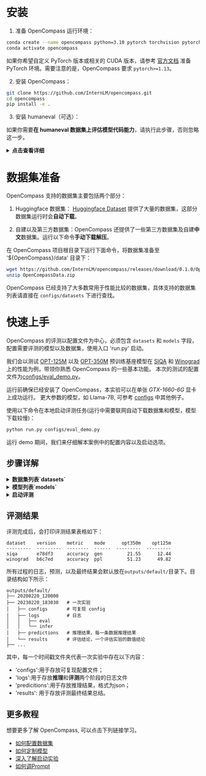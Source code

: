 # 安装

1. 准备 OpenCompass 运行环境：

```bash
conda create --name opencompass python=3.10 pytorch torchvision pytorch-cuda -c nvidia -c pytorch -y
conda activate opencompass
```

如果你希望自定义 PyTorch 版本或相关的 CUDA 版本，请参考 [官方文档](https://pytorch.org/get-started/locally/) 准备 PyTorch 环境。需要注意的是，OpenCompass 要求 `pytorch>=1.13`。

2. 安装 OpenCompass：

```bash
git clone https://github.com/InternLM/opencompass.git
cd opencompass
pip install -e .
```

3. 安装 humaneval（可选）：

如果你需要**在 humaneval 数据集上评估模型代码能力**，请执行此步骤，否则忽略这一步。

<details>
<summary><b>点击查看详细</b></summary>

```bash
git clone https://github.com/openai/human-eval.git
cd human-eval
pip install -r requirements.txt
pip install -e .
cd ..
```

请仔细阅读 `human_eval/execution.py` **第48-57行**的注释，了解执行模型生成的代码可能存在的风险，如果接受这些风险，请取消**第58行**的注释，启用代码执行评测。

</details>

# 数据集准备

OpenCompass 支持的数据集主要包括两个部分：

1. Huggingface 数据集： [Huggingface Dataset](https://huggingface.co/datasets) 提供了大量的数据集，这部分数据集运行时会**自动下载**。

2. 自建以及第三方数据集：OpenCompass 还提供了一些第三方数据集及自建**中文**数据集。运行以下命令**手动下载解压**。

在 OpenCompass 项目根目录下运行下面命令，将数据集准备至 '${OpenCompass}/data' 目录下：

```bash
wget https://github.com/InternLM/opencompass/releases/download/0.1.0/OpenCompassData.zip
unzip OpenCompassData.zip
```

OpenCompass 已经支持了大多数常用于性能比较的数据集，具体支持的数据集列表请直接在 `configs/datasets` 下进行查找。

# 快速上手

OpenCompass 的评测以配置文件为中心，必须包含 `datasets` 和 `models` 字段，配置需要评测的模型以及数据集，使用入口 'run.py' 启动。

我们会以测试 [OPT-125M](https://huggingface.co/facebook/opt-125m) 以及 [OPT-350M](https://huggingface.co/facebook/opt-350m) 预训练基座模型在 [SIQA](https://huggingface.co/datasets/social_i_qa) 和 [Winograd](https://huggingface.co/datasets/winogrande) 上的性能为例，带领你熟悉 OpenCompass 的一些基本功能。
本次的测试的配置文件为[configs/eval_demo.py](https://github.com/InternLM/opencompass/blob/main/configs/eval_demo.py)。

运行前确保已经安装了 OpenCompass，本实验可以在单张 _GTX-1660-6G_ 显卡上成功运行。
更大参数的模型，如 Llama-7B, 可参考 [configs](https://github.com/InternLM/opencompass/tree/main/configs) 中其他例子。

使用以下命令在本地启动评测任务(运行中需要联网自动下载数据集和模型，模型下载较慢)：

```bash
python run.py configs/eval_demo.py
```

运行 demo 期间，我们来仔细解本案例中的配置内容以及启动选项。

## 步骤详解

<details>
<summary><b>数据集列表`datasets`</b></summary>

```python
from mmengine.config import read_base                # 使用 mmengine 的 config 机制

with read_base():
    # 直接从预设数据集配置中读取需要的数据集配置
    from .datasets.winograd.winograd_ppl import winograd_datasets
    from .datasets.siqa.siqa_gen import siqa_datasets

datasets = [*siqa_datasets, *winograd_datasets]       # 最后 config 需要包含所需的评测数据集列表 datasets
```

[configs/datasets](https://github.com/InternLM/OpenCompass/blob/main/configs/datasets) 包含各种数据集预先定义好的配置文件；
部分数据集文件夹下有 'ppl' 和 'gen' 两类配置文件，表示使用的评估方式，其中 `ppl` 表示使用判别式评测， `gen` 表示使用生成式评测。
[configs/datasets/collections](https://github.com/InternLM/OpenCompass/blob/main/configs/datasets/collections) 存放了各类数据集集合，方便做综合评测。

更多信息可查看 [配置数据集](./user_guides/dataset_prepare.md)

</details>

<details>
<summary><b>模型列表`models`</b></summary>

HuggingFace 中的 'facebook/opt-350m' 以及 'facebook/opt-125m' 支持自动下载权重，所以不需要额外下载权重：

```python
from opencompass.models import HuggingFaceCausalLM    # 提供直接使用 HuggingFaceCausalLM 模型的接口

# OPT-350M
opt350m = dict(
       type=HuggingFaceCausalLM,
       # 以下参数为 HuggingFaceCausalLM 的初始化参数
       path='facebook/opt-350m',
       tokenizer_path='facebook/opt-350m',
       tokenizer_kwargs=dict(
           padding_side='left',
           truncation_side='left',
           proxies=None,
           trust_remote_code=True),
       model_kwargs=dict(device_map='auto'),
       max_seq_len=2048,
       # 下参数为各类模型都有的参数，非 HuggingFaceCausalLM 的初始化参数
       abbr='opt350m',                    # 模型简称，用于结果展示
       max_out_len=100,                   # 最长生成 token 数
       batch_size=64,                     # 批次大小
       run_cfg=dict(num_gpus=1),          # 运行配置，用于指定资源需求
    )

# OPT-125M
opt125m = dict(
       type=HuggingFaceCausalLM,
       # 以下参数为 HuggingFaceCausalLM 的初始化参数
       path='facebook/opt-125m',
       tokenizer_path='facebook/opt-125m',
       tokenizer_kwargs=dict(
           padding_side='left',
           truncation_side='left',
           proxies=None,
           trust_remote_code=True),
       model_kwargs=dict(device_map='auto'),
       max_seq_len=2048,
       # 下参数为各类模型都有的参数，非 HuggingFaceCausalLM 的初始化参数
       abbr='opt125m',                # 模型简称，用于结果展示
       max_out_len=100,               # 最长生成 token 数
       batch_size=128,                # 批次大小
       run_cfg=dict(num_gpus=1),      # 运行配置，用于指定资源需求
    )

models = [opt350m, opt125m]
```

</details>

<details>
<summary><b>启动评测</b></summary>

首先，我们可以使用 debug 模式启动任务，以检查模型加载、数据集读取是否出现异常，如未正确读取缓存等。

```shell
python run.py configs/eval_demo.py -w outputs/demo --debug
```

但 `--debug` 模式下只能逐一序列执行任务，因此检查无误后，可关闭 `--debug` 模式，使程序充分利用多卡资源

```shell
python run.py configs/eval_demo.py -w outputs/demo
```

以下是一些与评测相关的参数，可以帮助你根据自己的环境情况配置更高效的推理任务。

- `-w outputs/demo`: 评测日志及结果保存目录
- `-r`: 重启上一次（中断的）评测
- `--mode all`: 指定进行某一阶段的任务
  - all: 进行全阶段评测，包括推理和评估
  - infer: 仅进行各个数据集上的推理
  - eval: 仅基于推理结果进行评估
  - viz: 仅展示评估结果
- `--max-partition-size 2000`: 数据集拆分尺寸，部分数据集可能比较大，利用此参数将其拆分成多个子任务，能有效利用资源。但如果拆分过细，则可能因为模型本身加载时间过长，反而速度更慢
- `--max-num-workers 32`: 最大并行启动任务数，在 Slurm 等分布式环境中，该参数用于指定最大提交任务数；在本地环境中，该参数用于指定最大并行执行的任务数，注意实际并行执行任务数受制于 GPU 等资源数，并不一定为该数字。

如果你不是在本机进行评测，而是使用 slurm 集群，可以指定如下参数：

- `--slurm`: 使用 slurm 在集群提交任务
- `--partition(-p) my_part`: slurm 集群分区
- `--retry 2`: 任务出错重试次数

The entry also supports submitting tasks to Alibaba Deep Learning Center (DLC), and more customized evaluation strategies. Please refer to [Launching an Evaluation Task](./user_guides/experimentation.md#launching-an-evaluation-task) for details.

```{tip}
这个脚本同样支持将任务提交到阿里云深度学习中心（DLC）上运行，以及更多定制化的评测策略。请参考 [评测任务发起](./user_guides/experimentation.md#评测任务发起) 了解更多细节。
```

</details>

## 评测结果

评测完成后，会打印评测结果表格如下：

```text
dataset    version    metric    mode      opt350m    opt125m
---------  ---------  --------  ------  ---------  ---------
siqa       e78df3     accuracy  gen         21.55      12.44
winograd   b6c7ed     accuracy  ppl         51.23      49.82
```

所有过程的日志，预测，以及最终结果会默认放在`outputs/default/`目录下。目录结构如下所示：

```text
outputs/default/
├── 20200220_120000
├── 20230220_183030   # 一次实验
│   ├── configs       # 可复现 config
│   ├── logs          # 日志
│   │   ├── eval
│   │   └── infer
│   ├── predictions   # 推理结果，每一条数据推理结果
│   └── results       # 评估结论，一个评估实验的数值结论
├── ...
```

其中，每一个时间戳文件夹代表一次实验中存在以下内容：

- 'configs':用于存放可复现配置文件；
- 'logs':用于存放**推理**和**评测**两个阶段的日志文件
- 'predicitions':用于存放推理结果，格式为json；
- 'results': 用于存放评测最终结果总结。

## 更多教程

想要更多了解 OpenCompass, 可以点击下列链接学习。

- [如何配置数据集](./user_guides/dataset_prepare.md)
- [如何定制模型](./user_guides/models.md)
- [深入了解启动实验](./user_guides/experimentation.md)
- [如何调Prompt](./prompt/overview.md)
